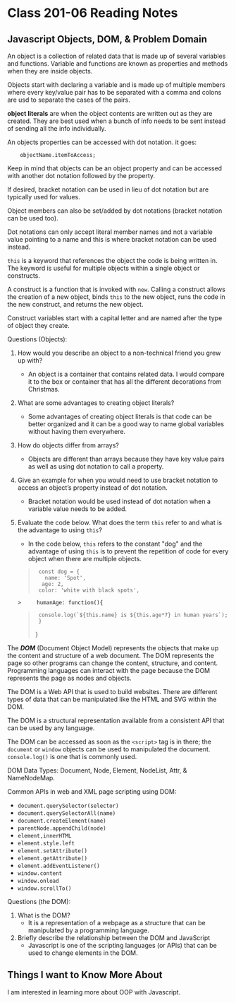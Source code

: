 # Class 201-06 Reading Notes

## Javascript Objects, DOM, & Problem Domain

An object is a collection of related data that is made up of several variables and functions. Variable and functions are known as properties and methods when they are inside objects.

Objects start with declaring a variable and is made up of multiple members where every key/value pair has to be separated with a comma and colons are usd to separate the cases of the pairs.

**object literals** are when the object contents are written out as they are created. They are best used when a bunch of info needs to be sent instead of sending all the info individually.

An objects properties can be accessed with dot notation. it goes:

        objectName.itemToAccess;

Keep in mind that objects can be an object property and can be accessed with another dot notation followed by the property.

If desired, bracket notation can be used in lieu of dot notation but are typically used for values.

Object members can also be set/added by dot notations (bracket notation can be used too).

Dot notations can only accept literal member names and not a variable value pointing to a name and this is where bracket notation can be used instead.

`this` is a keyword that references the object the code is being written in. The keyword is useful for multiple objects within a single object or constructs.

A construct is a function that is invoked with `new`. Calling a construct allows the creation of a new object, binds `this` to the new object, runs the code in the new construct, and returns the new object.

Construct variables start with a capital letter and are named after the type of object they create.

Questions (Objects):

1. How would you describe an object to a non-technical friend you grew up with?
    * An object is a container that contains related data. I would compare it to the box or container that has all the different decorations from Christmas.
2. What are some advantages to creating object literals?
    * Some advantages of creating object literals is that code can be better organized and it can be a good way to name global variables without having them everywhere.
3. How do objects differ from arrays?
    * Objects are different than arrays because they have key value pairs as well as using dot notation to call a property.
4. Give an example for when you would need to use bracket notation to access an object’s property instead of dot notation.
    * Bracket notation would be used instead of dot notation when a variable value needs to be added.
5. Evaluate the code below. What does the term `this` refer to and what is the advantage to using `this`?
    * In the code below, `this` refers to the constant "dog" and the advantage of using `this` is to prevent the repetition of code for every object when there are multiple objects.

   >      const dog = {
    >        name: 'Spot',
     >       age: 2,
      >      color: 'white with black spots',
       >     humanAge: function(){
      >      console.log(`${this.name} is ${this.age*7} in human years`);
      >      }
     >   }

The ***DOM*** (Document Object Model) represents the objects that make up the content and structure of a web document. The DOM represents the page so other programs can change the content, structure, and content. Programming languages can interact with the page because the DOM represents the page as nodes and objects.

The DOM is a Web API that is used to build websites. There are different types of data that can be manipulated like the HTML and SVG within the DOM.

The DOM is a structural representation available from a consistent API that can be used by any language.

The DOM can be accessed as soon as the `<script>` tag is in there; the `document` or `window` objects can be used to manipulated the document. `console.log()` is one that is commonly used.

DOM Data Types: Document, Node, Element, NodeList, Attr, & NameNodeMap.

Common APIs in web and XML page scripting using DOM:

* `document.querySelector(selector)`
* `document.querySelectorAll(name)`
* `document.createElement(name)`
* `parentNode.appendChild(node)`
* `element,innerHTML`
* `element.style.left`
* `element.setAttribute()`
* `element.getAttribute()`
* `element.addEventListener()`
* `window.content`
* `window.onload`
* `window.scrollTo()`

Questions (the DOM):

1. What is the DOM?
    * It is a representation of a webpage as a structure that can be manipulated by a programming language.
2. Briefly describe the relationship between the DOM and JavaScript
    * Javascript is one of the scripting languages (or APIs) that can be used to change elements in the DOM.

## Things I want to Know More About

I am interested in learning more about OOP with Javascript.
